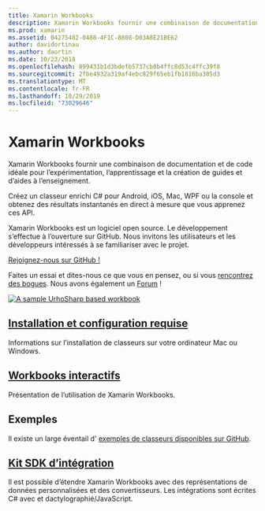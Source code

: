 ```yaml
---
title: Xamarin Workbooks
description: Xamarin Workbooks fournir une combinaison de documentation et de code idéale pour l’expérimentation, l’apprentissage et la création de guides et d’aides à l’enseignement.
ms.prod: xamarin
ms.assetid: 04275482-0488-4F1C-8808-D03A8E21BE62
author: davidortinau
ms.author: daortin
ms.date: 10/23/2018
ms.openlocfilehash: 899431b1d3bdefb5737cb0b4ffc8d53c4ffc39f8
ms.sourcegitcommit: 2fbe4932a319af4ebc829f65eb1fb1816ba305d3
ms.translationtype: MT
ms.contentlocale: fr-FR
ms.lasthandoff: 10/29/2019
ms.locfileid: "73029646"
---
```

# <a name="xamarin-workbooks"></a>Xamarin Workbooks

Xamarin Workbooks fournir une combinaison de documentation et de code idéale pour l’expérimentation, l’apprentissage et la création de guides et d’aides à l’enseignement.

Créez un classeur enrichi C# pour Android, iOS, Mac, WPF ou la console et obtenez des résultats instantanés en direct à mesure que vous apprenez ces API.

Xamarin Workbooks est un logiciel open source. Le développement s’effectue à l’ouverture sur GitHub. Nous invitons les utilisateurs et les développeurs intéressés à se familiariser avec le projet.

[Rejoignez-nous sur GitHub !](https://github.com/Microsoft/workbooks)

Faites un essai et dites-nous ce que vous en pensez, ou si vous [rencontrez des bogues](~/tools/workbooks/install.md#reporting-bugs). Nous avons également un [Forum](https://forums.xamarin.com/categories/inspector) !

[![](images/interactive-1.0.0-urho-planet-earth-small.png "A sample UrhoSharp based workbook")](images/interactive-1.0.0-urho-planet-earth.png#lightbox)

## <a name="installation-and-requirementsinstallmd"></a>[Installation et configuration requise](install.md)

Informations sur l’installation de classeurs sur votre ordinateur Mac ou Windows.

## <a name="interactive-workbooksworkbookmd"></a>[Workbooks interactifs](workbook.md)

Présentation de l’utilisation de Xamarin Workbooks.

## <a name="samples"></a>Exemples

Il existe un large éventail d' [exemples de classeurs disponibles sur GitHub](https://github.com/xamarin/workbooks).

## <a name="integration-sdksdkindexmd"></a>[Kit SDK d’intégration](sdk/index.md)

Il est possible d’étendre Xamarin Workbooks avec des représentations de données personnalisées et des convertisseurs. Les intégrations sont écrites C# avec et dactylographié/JavaScript.
